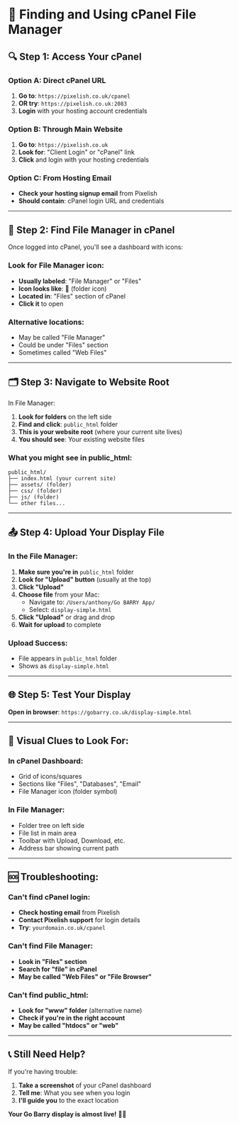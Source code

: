 # 📁 Finding and Using cPanel File Manager

## 🔍 **Step 1: Access Your cPanel**

### **Option A: Direct cPanel URL**
1. **Go to**: `https://pixelish.co.uk/cpanel`
2. **OR try**: `https://pixelish.co.uk:2083`
3. **Login** with your hosting account credentials

### **Option B: Through Main Website**
1. **Go to**: `https://pixelish.co.uk`
2. **Look for**: "Client Login" or "cPanel" link
3. **Click** and login with your hosting credentials

### **Option C: From Hosting Email**
- **Check your hosting signup email** from Pixelish
- **Should contain**: cPanel login URL and credentials

---

## 📂 **Step 2: Find File Manager in cPanel**

Once logged into cPanel, you'll see a dashboard with icons:

### **Look for File Manager icon:**
- **Usually labeled**: "File Manager" or "Files"
- **Icon looks like**: 📁 (folder icon)
- **Located in**: "Files" section of cPanel
- **Click it** to open

### **Alternative locations:**
- May be called "File Manager"
- Could be under "Files" section
- Sometimes called "Web Files"

---

## 🗂️ **Step 3: Navigate to Website Root**

In File Manager:

1. **Look for folders** on the left side
2. **Find and click**: `public_html` folder
3. **This is your website root** (where your current site lives)
4. **You should see**: Your existing website files

### **What you might see in public_html:**
```
public_html/
├── index.html (your current site)
├── assets/ (folder)
├── css/ (folder)
├── js/ (folder)
└── other files...
```

---

## 📤 **Step 4: Upload Your Display File**

### **In the File Manager:**

1. **Make sure you're in** `public_html` folder
2. **Look for "Upload" button** (usually at the top)
3. **Click "Upload"**
4. **Choose file** from your Mac:
   - Navigate to: `/Users/anthony/Go BARRY App/`
   - Select: `display-simple.html`
5. **Click "Upload"** or drag and drop
6. **Wait for upload** to complete

### **Upload Success:**
- File appears in `public_html` folder
- Shows as `display-simple.html`

---

## 🌐 **Step 5: Test Your Display**

**Open in browser**: `https://gobarry.co.uk/display-simple.html`

---

## 🎯 **Visual Clues to Look For:**

### **In cPanel Dashboard:**
- Grid of icons/squares
- Sections like "Files", "Databases", "Email"
- File Manager icon (folder symbol)

### **In File Manager:**
- Folder tree on left side
- File list in main area
- Toolbar with Upload, Download, etc.
- Address bar showing current path

---

## 🆘 **Troubleshooting:**

### **Can't find cPanel login:**
- **Check hosting email** from Pixelish
- **Contact Pixelish support** for login details
- **Try**: `yourdomain.co.uk/cpanel`

### **Can't find File Manager:**
- **Look in "Files" section**
- **Search for "file" in cPanel**
- **May be called "Web Files" or "File Browser"**

### **Can't find public_html:**
- **Look for "www" folder** (alternative name)
- **Check if you're in the right account**
- **May be called "htdocs" or "web"**

---

## 📞 **Still Need Help?**

If you're having trouble:

1. **Take a screenshot** of your cPanel dashboard
2. **Tell me**: What you see when you login
3. **I'll guide you** to the exact location

**Your Go Barry display is almost live!** 🚦✨
